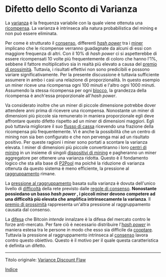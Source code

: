 # Difetto dello Sconto di Varianza



La [varianza](ch101-glossary.md#varianza) è la frequenza variabile con la quale viene ottenuta una [ricompensa](ch101-glossary.md#ricompensa-reward). La varianza è intrinseca alla natura probabilistica del mining e non può essere eliminata.

Per come è strutturato il [consenso](ch101-glossary.md#consenso), differenti [_hash power_](ch101-glossary.md#hash-power) tra i [miner]() implicano che le ricompense verranno guadagnate da alcuni di essi con maggiore frequenza di altri.  Con il 10% di _hash power_ ci si aspetterebbe di essere ricompensati 10 volte più frequentemente di coloro che hanno l'1%, sebbene il fattore moltiplicativo sia in realtà più elevato a causa del [premio di prossimità](ch036-proximity-premium-flaw.md). Tuttavia, i risultati effettivi non sono predicibili e possono variare significativamente. Per la presente discussione è tuttavia sufficiente assumere in ambo i casi una relazione di proporzionalità. In questo esempio un miner riceve una ricompensa ogni 100 minuti e l'altro ogni 1000 minuti. Assumendo la stessa ricompensa per ogni [blocco](ch101-glossary.md#blocco), la grandezza della ricompensa è anch'essa proporzionale all'_hash power_.

Va considerato inoltre che un miner di piccole dimensione potrebbe dover attendere anni prima di ricevere una ricompensa. Nonostante un miner di dimensioni più piccole sia remunerato in maniera proporzionale egli deve affrontare questo difetto rispetto ad un miner di dimensioni maggiori. Egli può tuttavia migliorare il suo [flusso di cassa](https://it.wikipedia.org/wiki/Flusso_di_cassa_operativo) ricevendo una frazione della ricompensa più frequentemente. Vi è anche la possibilità che un centro di mining non sia ben configurato e che non pervenga mai ad un risultato positivo. Per queste ragioni i miner sono portati a scontare la varianza elevata. I miner di dimensioni più piccole convertiranno i loro [centri di mining](ch101-glossary.md#centro-di-mining-mine) in un insieme di singoli [dispositivi di mining](ch101-glossary.md#dispositivo-di-mining-grind) e pagheranno un miner aggregatore per ottenere una varianza ridotta. Questo è il fondamento logico che sta alla base di [P2Pool](https://en.bitcoin.it/wiki/P2Pool) ma poiché la riduzione di varianza ottenuta da questo sistema è meno efficiente, la pressione al [raggruppamento](ch101-glossary.md#raggruppamento-pooling) rimane.

La [pressione al raggruppamento](ch039-pooling-pressure-risk.md) basata sulla varianza è dovuta dell'unico livello di [difficoltà](ch101-glossary.md#difficoltà) della rete previsto dalle [regole di consenso](ch101-glossary.md#regole-di-consenso). **Nonostante possiedano un basso _hash power_ , i piccoli miner devono competere ad una difficoltà più elevata che amplifica intrinsecamente la varianza**. Il [premio di prossimità](ch036-proximity-premium-flaw.md) rappresenta un'altra pressione al raggruppamento causata dal consenso.

La [difesa](ch004-axiom-of-resistance.md) che Bitcoin _intende_ innalzare è la difesa del mercato contro le forze anti-mercato. Per fare ciò è necessario distribuire l'[_hash power_](ch101-glossary.md#hash-power) in maniera estesa tra le persone in modo che esso sia difficile da [cooptare](ch101-glossary.md#cooptazione-co-option).  Tuttavia la pressione al raggruppamento intrinseca al [consenso]() lavora contro questo obiettivo. Questo è il motivo per il quale questa caratteristica è definita un difetto.

---------
Titolo originale: [Variance Discount Flaw](https://github.com/libbitcoin/libbitcoin-system/wiki/Variance-Discount-Flaw)

[Indice](/README.md)

